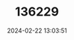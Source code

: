 ---
title: "136229"
category: "Plecotus macrobullaris"
draft: false
date: 2024-02-22 13:03:51
languages:
  Italian: ["Orecchione alpino"]
  French: ["Oreillard montagnard", "Oreillard montagnard"]
  Spanish; Castilian: ["Orejudo Alpino"]
  Greek, Modern (1453-): ["Ορεινή ωτονυχτερίδα"]
  English: ["Mountain Long-eared Bat"]
---